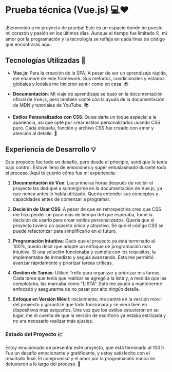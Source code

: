 ﻿# Prueba técnica (Vue.js) 💻❤️

¡Bienvenido a mi proyecto de prueba! Este es un espacio donde he puesto mi corazón y pasión en los últimos días. Aunque el tiempo fue limitado ⏰, mi amor por la programación y la tecnología se refleja en cada línea de código que encontrarás aquí.

## Tecnologías Utilizadas 🚀

- **Vue.js**: Para la creación de la SPA. A pesar de ser un aprendizaje rápido, me enamoré de este framework. Sus métodos, condicionales y estados globales y locales me hicieron sentir como en casa. 😍

- **Documentación**: Mi viaje de aprendizaje se basó en la documentación oficial de Vue.js, pero también conté con la ayuda de la documentación de MDN y tutoriales de YouTube. 📚

- **Estilos Personalizados con CSS**: Quise darle un toque especial a la apariencia, así que opté por crear estilos personalizados usando CSS puro. Cada etiqueta, función y archivo CSS fue creado con amor y atención al detalle. 💅

## Experiencia de Desarrollo 💡

Este proyecto fue todo un desafío, pero desde el principio, sentí que lo tenía bajo control. Estuve lleno de emociones y super entusiasmado durante todo el proceso. Aquí te cuento cómo fue mi experiencia:

1. **Documentación de Vue**: Las primeras horas después de recibir el proyecto las dediqué a sumergirme en la documentación de Vue.js, ya que nunca antes lo había utilizado. Quería entender sus conceptos y capacidades antes de comenzar a programar.

2. **Decisión de Usar CSS**: A pesar de que en retrospectiva creo que CSS me hizo perder un poco más de tiempo del que esperaba, tomé la decisión de usarlo para crear estilos personalizados. Quería que el proyecto tuviera un aspecto único y atractivo. Sé que el código CSS se puede refactorizar para simplificarlo en el futuro.

3. **Programación Intuitiva**: Dado que el proyecto ya está terminado al 100%, puedo decir que adopté un enfoque de programación más intuitiva. Si una solución funcionaba y cumplía con los requisitos, la implementaba de inmediato y seguía avanzando. Esto me permitió avanzar rápidamente y priorizar tareas críticas.

4. **Gestión de Tareas**: Utilicé Trello para organizar y priorizar mis tareas. Cada tarea que tenía que realizar se agregó a la lista y, a medida que las completaba, las marcaba como "LISTA". Esto me ayudó a mantenerme enfocado y asegurarme de no pasar por alto ningún detalle.

5. **Enfoque en Versión Móvil**: Inicialmente, me centré en la versión móvil del proyecto y garantizé que todo funcionara y se viera bien en dispositivos más pequeños. Una vez que los estilos estuvieron en su lugar, me di cuenta de que la versión de escritorio ya estaba estilizada y no era necesario realizar más ajustes.

### Estado del Proyecto 📈

Estoy emocionado de presentar este proyecto, que está terminado al 100%. Fue un desafío emocionante y gratificante, y estoy satisfecho con el resultado final. El compromiso y el amor por la programación nunca se detuvieron a lo largo del proceso. 💪
